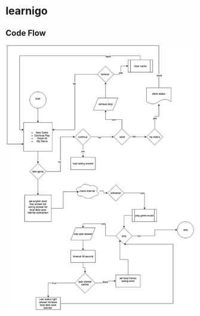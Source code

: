# learnigo


## Code Flow

![learnigo](https://github.com/VB10/learnigo/blob/master/readme/LanguageGame.jpg?raw=true)